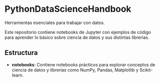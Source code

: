 # PythonDataScienceHandbook

Herramientas esenciales para trabajar con datos.

Este repositorio contiene notebooks de Jupyter con ejemplos de código para aprender lo básico sobre ciencia de datos y sus distintas librerías.

## Estructura
- **notebooks**: Contiene notebooks prácticos para explorar conceptos de ciencia de datos y librerías como NumPy, Pandas, Matplotlib y Scikit-learn.
